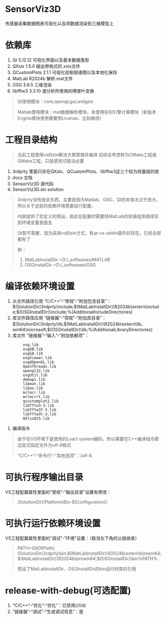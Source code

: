# SensorViz3D
传感器采集数据图表可视化以及将数据渲染到三维模型上

# 依赖库
1. Qt			5.12.12		可视化界面以及基本数据类型
2. QXslx		1.5.0		输出带格式的.xslx文件
3. QCustomPlots 2.1.1		可视化绘制频谱图以及本地化保存
4. MatLab		R2024b		解析.mat文件
5. OSG			3.6.5		三维渲染
6. libfftw3		3.3.10		谱分析所使用的傅里叶变换
> Qt使用模块：core;opengl;gui;widgets
> 
> Matlab使用模块：mat数据解析模块，未使用任何引擎计算模块（新版本Engine模块使用需要用License，比较麻烦）

# 工程目录结构
> 当前工程使用vs的sln解决方案管理并编译
> 后续会考虑转为CMake工程或QMake工程，只是感觉可能没必要
1. 3rdprty				里面只存在QXslx、QCustomPlots、libfftw3这三个较为轻量级的库
2. docs					文档
3. SensorViz3D			源代码
4. SensorViz3D.sln		solution
> 3rdprty没有放全东西，主要是因为Matlab、OSG、Qt的本体太过于庞大，所以关于这些的依赖环境需要自行配置，
> 
> 内部提供了宏定义的预设，因此在配置时需要将MatLab的安装程序路径写到环境变量里面去
> 
> Qt暂不需要，因为采用vs的sln方式，有qt-vs-addin插件的存在，已经全部都有了
> 
> 例：
> 1. MatLabInstallDir =D:/_softwaves/MATLAB
> 2. OSGInstallDir =D:/_softwaves/OSG

# 编译依赖环境设置
1. 头文件路径引用
“C/C++”-“常规”-“附加包含目录”：$(SolutionDir)3rdprty\include;$(MatLabInstallDir)\R2024b\extern\include;$(OSGInstallDir)\include;%(AdditionalIncludeDirectories)
1. 库文件路径应用
“链接器”-“常规”-“附加库目录”：$(SolutionDir)3rdprty\lib;$(MatLabInstallDir)\R2024b\extern\lib、win64\microsoft;$(OSGInstallDir)\lib;%(AdditionalLibraryDirectories)
1. 库文件
“链接器”-“输入”-“附加依赖项”：
```
		osg.lib
		osgDB.lib
		osgGA.lib
		osgViewer.lib
		osgQOpenGL.lib
		OpenThreads.lib
		opengl32.lib
		osgUtil.lib
		dwmapi.lib
		libmat.lib
		libmx.lib
		mclmcr.lib
		mclmcrrt.lib
		qcustomplot2.lib
		libfftw3-3.lib
		libfftw3f-3.lib
		libfftw3l-3.lib
		QXlsxQt5.lib
```
1. 编译指令
> 由于在VS环境下是使用的Loacl system编码，所以需要在C++编译指令那边显式指定文件为utf-8格式
> 
> “C/C++”-“命令行”-“其他选项”：/utf-8

# 可执行程序输出目录
VS工程配置属性里面的“常规”-“输出目录”设置有修改：
> $(SolutionDir)$(Platform)Bin-$(Configuration)\

# 可执行运行依赖环境设置
VS工程配置属性里面的“调试”-“环境”设置：（取消左下角的父级继承）
> PATH=$(QtDllPath);$(SolutionDir)3rdprty\bin;$(MatLabInstallDir)\R2024b\extern\bin\win64;$(MatLabInstallDir)\R2024b\bin\win64;$(OSGInstallDir)\bin%PATH%
> 
> 预设了MatLabInstallDir、OSGInstallDir的bin运行时库的引用

# release-with-debug(可选配置)
1. “C/C++”-“优化”-“优化”：已禁用(/Od)
1. “链接器”-“调试”-“生成调试信息”：是